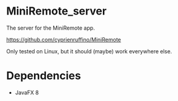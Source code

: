# MiniRemote_server

The server for the MiniRemote app.

https://github.com/cyprienruffino/MiniRemote

Only tested on Linux, but it should (maybe) work everywhere else.

# Dependencies

- JavaFX 8

